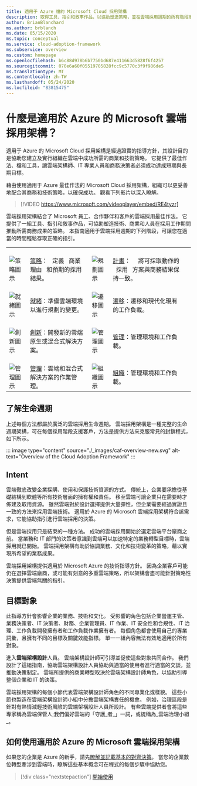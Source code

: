 ```yaml
---
title: 適用于 Azure 檔的 Microsoft Cloud 採用架構
description: 取得工具、指引和敘事作品，以協助塑造策略，並在雲端採用週期的所有階段推動所需的商務結果。
author: BrianBlanchard
ms.author: brblanch
ms.date: 05/15/2020
ms.topic: conceptual
ms.service: cloud-adoption-framework
ms.subservice: overview
ms.custom: homepage
ms.openlocfilehash: b6c88d978b6b7750bd687e411663d5828f6f4257
ms.sourcegitcommit: 070e6a60f05519705828fcc9c5770c3f9f986de5
ms.translationtype: MT
ms.contentlocale: zh-TW
ms.lasthandoff: 05/24/2020
ms.locfileid: "83815475"
---
```

<!-- markdownlint-disable MD026 -->

# <a name="what-is-the-microsoft-cloud-adoption-framework-for-azure"></a>什麼是適用於 Azure 的 Microsoft 雲端採用架構？

適用于 Azure 的 Microsoft Cloud 採用架構是經過證實的指導方針，其設計目的是協助您建立及實行組織在雲端中成功所需的商業和技術策略。 它提供了最佳作法、檔和工具，讓雲端架構師、IT 專業人員和商務決策者必須成功達成短期與長期目標。

藉由使用適用于 Azure 最佳作法的 Microsoft Cloud 採用架構，組織可以更妥善地配合其商務和技術策略，以確保成功。 觀看下列影片以深入瞭解。

<!-- markdownlint-disable MD034 -->

> [!VIDEO https://www.microsoft.com/videoplayer/embed/RE4tyzr]

<!-- markdownlint-enable MD034 -->

雲端採用架構結合了 Microsoft 員工、合作夥伴和客戶的雲端採用最佳作法。 它提供了一組工具、指引和敘事作品，可協助塑造技術、商業和人員在採用工作期間推動所需商務成果的策略。 本指南適用于雲端採用週期的下列階段，可讓您在適當的時間輕鬆存取正確的指引。

<!-- markdownlint-disable MD033 -->

| | | | | |
|--|--|--|--|--|
| <br> ![策略圖示](./_images/icons/strategy.png) | <br> [策略](./strategy/index.md)： &nbsp; 定義 &nbsp; 商業 &nbsp; 理由 &nbsp; 和預期的採用結果。 | <br> ![規劃圖示](./_images/icons/plan.png) | <br> [計畫](./plan/index.md)： &nbsp; &nbsp; 將可採取動作的 &nbsp; 採用 &nbsp; 方案與商務結果保持一致。 |
| <br> ![就緒圖示](./_images/icons/ready.png)       | <br> [就緒](./ready/index.md)：準備雲端環境以進行規劃的變更。 | <br> ![遷移圖示](./_images/icons/adopt.png) | <br> [遷移](./migrate/index.md)：遷移和現代化現有的工作負載。 |
| <br> ![創新圖示](./_images/icons/innovate.png) | <br> [創新](./innovate/index.md)：開發新的雲端原生或混合式解決方案。 | <br> ![管理圖示](./_images/icons/govern.png) | <br> [管理](./govern/index.md)：管理環境和工作負載。 |
| <br> ![管理圖示](./_images/icons/manage.png)     | <br> [管理](./manage/index.md)：雲端和混合式解決方案的作業管理。 | <br> ![組織圖示](./_images/icons/organize.png) | <br> [組織](./organize/index.md)：管理環境和工作負載。 |

## <a name="understand-the-lifecycle"></a>了解生命週期

上述每個方法都屬於廣泛的雲端採用生命週期。 雲端採用架構是一種完整的生命週期架構，可在每個採用階段支援客戶，方法是提供方法來克服常見的封鎖程式，如下所示。

::: image type="content" source="./_images/caf-overview-new.svg" alt-text="Overview of the Cloud Adoption Framework" :::

## <a name="intent"></a>Intent

雲端徹底改變企業採購、使用和保護技術資源的方式。 傳統上，企業要承擔從基礎結構到軟體等所有技術層面的擁有權和責任。 移至雲端可讓企業只在需要時才佈建及取用資源。 雖然雲端對於設計選擇提供大量彈性，但企業需要經過實證且一致的方法來採用雲端技術。 適用於 Azure 的 Microsoft 雲端採用架構符合該需求，它能協助指引進行雲端採用的決策。

但是雲端採用只是結束的一種方法。 成功的雲端採用開始於選定雲端平台廠商之前。 當業務和 IT 部門的決策者意識到雲端可以加速特定的業務轉型目標時，雲端採用就已開始。 雲端採用架構有助於協調業務、文化和技術變革的策略，藉以實現所希望的業務成果。

雲端採用架構提供適用於 Microsoft Azure 的技術指導方針。 因為企業客戶可能仍在選擇雲端廠商，或可能有刻意的多重雲端策略，所以架構會盡可能針對策略性決策提供雲端無關的指引。

## <a name="intended-audience"></a>目標對象

此指導方針會影響企業的業務、技術和文化。 受影響的角色包括企業營運主管、業務決策者、IT 決策者、財務、企業管理員、IT 作業、IT 安全性和合規性、IT 治理、工作負載開發擁有者和工作負載作業擁有者。 每個角色都會使用自己的專業詞彙，且擁有不同的目標及關鍵效能指標。 單一一組內容無法有效地適用於所有對象。

進入**雲端架構設計**人員。 雲端架構設計師可引導並促使這些對象共同合作。 我們設計了這組指南，協助雲端架構設計人員協助與適當的使用者進行適當的交談，並推動決策制定。 雲端所提供的商業轉型取決於雲端架構設計師角色，以協助引導整個企業和 IT 的決策。

雲端採用架構的每個小節代表雲端架構設計師角色的不同專業化或樣貌。 這些小節也製造在雲端架構設計師小組中分擔雲端架構責任的機會。 例如，治理區段是針對有熱情減輕技術風險的雲端架構設計人員所設計。 有些雲端提供者會將這些專家稱為雲端保管人;我們偏好雲端的「守護_者_」一詞，或統稱為_雲端治理小組_。

## <a name="how-to-use-the-microsoft-cloud-adoption-framework-for-azure"></a>如何使用適用於 Azure 的 Microsoft 雲端採用架構

如果您的企業是 Azure 的新手，請先[瞭解並記載基本的對齊決策](./get-started/cloud-concepts.md)。 當您的企業數位轉型牽涉到雲端時，瞭解這些基本概念可在程式的每個步驟中協助您。

<!-- docsTest:ignoreNextStep -->

> [!div class="nextstepaction"]
> [開始使用](./get-started/index.md)
